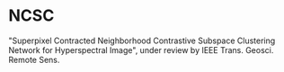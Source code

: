 # NCSC
"Superpixel Contracted Neighborhood Contrastive Subspace Clustering Network for Hyperspectral Image", under review by IEEE Trans. Geosci. Remote Sens. 
